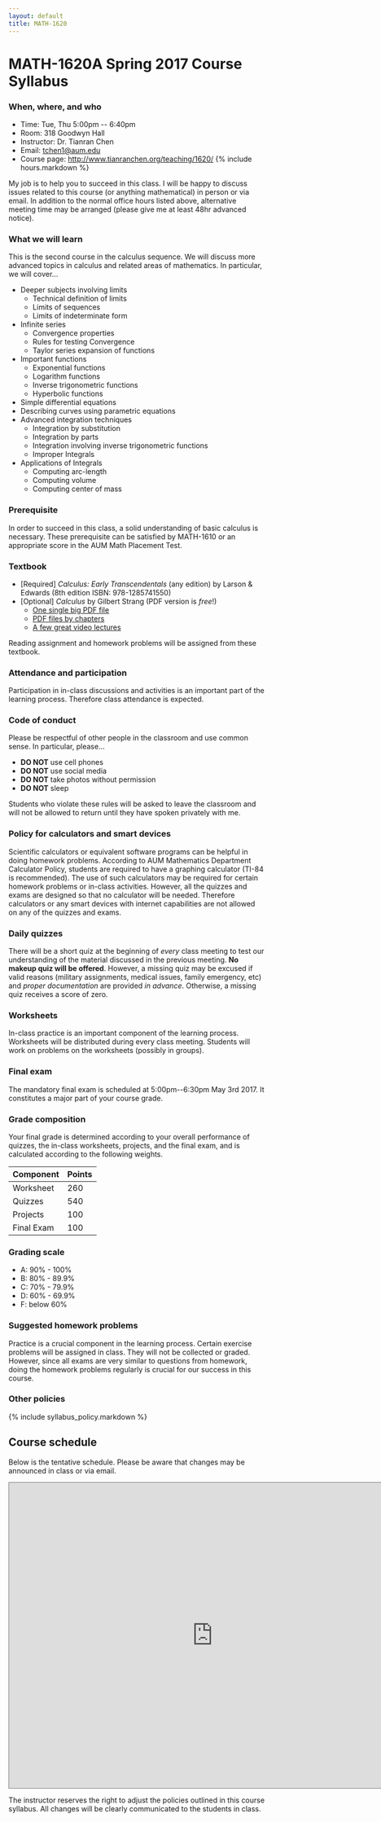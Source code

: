 ```yaml
---
layout: default
title: MATH-1620
---
```


# MATH-1620A Spring 2017 Course Syllabus

### When, where, and who

* Time: Tue, Thu 5:00pm -- 6:40pm
* Room: 318 Goodwyn Hall
* Instructor: Dr. Tianran Chen
* Email: <tchen1@aum.edu>
* Course page: <http://www.tianranchen.org/teaching/1620/>
{% include hours.markdown %}

My job is to help you to succeed in this class.
I will be happy to discuss issues related to this course
(or anything mathematical) in person or via email.
In addition to the normal office hours listed above,
alternative meeting time may be arranged
(please give me at least 48hr advanced notice).

### What we will learn

This is the second course in the calculus sequence.
We will discuss more advanced topics in calculus and related areas of mathematics.
In particular, we will cover...

* Deeper subjects involving limits
  - Technical definition of limits
  - Limits of sequences
  - Limits of indeterminate form
* Infinite series
  - Convergence properties
  - Rules for testing Convergence
  - Taylor series expansion of functions
* Important functions
  - Exponential functions
  - Logarithm functions
  - Inverse trigonometric functions
  - Hyperbolic functions
* Simple differential equations
* Describing curves using parametric equations
* Advanced integration techniques
  - Integration by substitution
  - Integration by parts
  - Integration involving inverse trigonometric functions
  - Improper Integrals
* Applications of Integrals
  - Computing arc-length
  - Computing volume
  - Computing center of mass

### Prerequisite

In order to succeed in this class, a solid understanding of basic calculus is necessary.
These prerequisite can be satisfied by MATH-1610
or an appropriate score in the AUM Math Placement Test.

### Textbook

- [Required] _Calculus: Early Transcendentals_ (any edition) by Larson & Edwards
  (8th edition ISBN: 978-1285741550)
- [Optional] _Calculus_ by Gilbert Strang (PDF version is _free_!)
    * [One single big PDF file](http://ocw.mit.edu/ans7870/resources/Strang/Edited/Calculus/Calculus.pdf)
    * [PDF files by chapters](https://ocw.mit.edu/resources/res-18-001-calculus-online-textbook-spring-2005/textbook/)
    * [A few great video lectures](https://ocw.mit.edu/resources/res-18-005-highlights-of-calculus-spring-2010/highlights_of_calculus/big-picture-of-calculus/)

Reading assignment and homework problems will be assigned from these textbook.

### Attendance and participation

Participation in in-class discussions and activities is an important part
of the learning process.
Therefore class attendance is expected.

### Code of conduct

Please be respectful of other people in the classroom and use common sense.
In particular, please...

* __DO NOT__ use cell phones
* __DO NOT__ use social media
* __DO NOT__ take photos without permission
* __DO NOT__ sleep

Students who violate these rules will be asked to leave the classroom
and will not be allowed to return until they have spoken privately with me.

### Policy for calculators and smart devices

Scientific calculators or equivalent software programs can be helpful in
doing homework problems.
According to AUM Mathematics Department Calculator Policy,
students are required to have a graphing calculator
(TI-84 is recommended).
The use of such calculators may be required for certain homework problems
or in-class activities.
However, all the quizzes and exams are designed so that no calculator will be needed.
Therefore calculators or any smart devices with internet capabilities
are not allowed on any of the quizzes and exams.

### Daily quizzes

There will be a short quiz at the beginning of _every_ class meeting to test
our understanding of the material discussed in the previous meeting.
__No makeup quiz will be offered__.
However, a missing quiz may be excused if valid reasons
(military assignments, medical issues, family emergency, etc)
and _proper documentation_ are provided _in advance_.
Otherwise, a missing quiz receives a score of zero.

### Worksheets

In-class practice is an important component of the learning process.
Worksheets will be distributed during every class meeting.
Students will work on problems on the worksheets (possibly in groups).


### Final exam

The mandatory final exam is scheduled at 5:00pm--6:30pm May 3rd 2017.
It constitutes a major part of your course grade.

### Grade composition

Your final grade is determined according to your overall performance of quizzes,
the in-class worksheets, projects, and the final exam,
and is calculated according to the following weights.

| Component  | Points |
|------------|--------|
| Worksheet  |  260   |
| Quizzes    |  540   |
| Projects   |  100   |
| Final Exam |  100   |

### Grading scale

* A: 90% - 100%
* B: 80% - 89.9%
* C: 70% - 79.9%
* D: 60% - 69.9%
* F: below 60%

### Suggested homework problems

Practice is a crucial component in the learning process.
Certain exercise problems will be assigned in class.
They will not be collected or graded.
However, since all exams are very similar to questions from homework,
doing the homework problems regularly is crucial for our success in this course.

### Other policies

{% include syllabus_policy.markdown %}

## Course schedule

Below is the tentative schedule.
Please be aware that changes may be announced in class or via email.

<iframe src="https://calendar.google.com/calendar/embed?showTitle=0&amp;showNav=0&amp;showPrint=0&amp;showCalendars=0&amp;showTz=0&amp;height=600&amp;wkst=1&amp;bgcolor=%23FFFFFF&amp;src=qlsurb5gsna1hslnokeu39963g%40group.calendar.google.com&amp;color=%2329527A&amp;ctz=America%2FChicago" style="border:solid 1px #777" width="800" height="600" frameborder="0" scrolling="no"></iframe>

The instructor reserves the right to adjust the policies outlined in this course syllabus.
All changes will be clearly communicated to the students in class.
